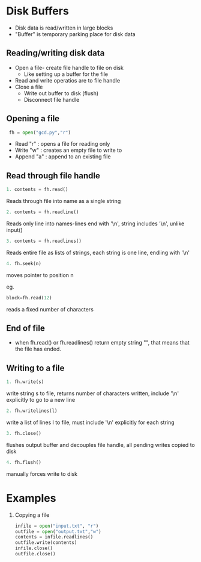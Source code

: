 # Disk Buffers
- Disk data is read/written in large blocks
- "Buffer" is temporary parking place for disk data

## Reading/writing disk data
- Open a file- create file handle to file on disk
   - Like setting up a buffer for the file
- Read and write operatios are to file handle
- Close a file
   - Write out buffer to disk (flush)
   - Disconnect file handle 

## Opening a file
```python
 fh = open("gcd.py","r")
```
- Read "r" : opens a file for reading only
- Write "w" : creates an empty file to write to 
- Append "a" : append to an existing file

## Read through file handle
 ```python
1. contents = fh.read()
```
Reads through file into name as a single string


```python
2. contents = fh.readline()
```
Reads only line into names-lines end with '\n', string includes '\n', unlike input()

```python
3. contents = fh.readlines()
```
Reads entire file as lists of strings, each string is one line, endling with '\n' 

```python
4. fh.seek(n)
```
moves pointer to position n

eg. 
```python 
block=fh.read(12)
```
reads a fixed number of characters

## End of file
- when fh.read() or fh.readlines() return empty string "", that means that the file has ended.

## Writing to a file
```python
1. fh.write(s)
```
write string s to file, returns number of characters written, include '\n' explicitly to go to a new line

```python
2. fh.writelines(l)
```
write a list of lines l to file, must include '\n' explicitly for each string

```python
3. fh.close()
```
 flushes output buffer and decouples file handle, all pending writes copied to disk

 ```python
4. fh.flush()
```
manually forces write to disk

# Examples
1. Copying a file
   ```python
   infile = open("input.txt", "r")
   outfile = open("output.txt","w")
   contents = infile.readlines()
   outfile.write(contents)
   infile.close()
   outfile.close()
   ```
